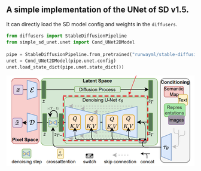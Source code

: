 ## A simple implementation of the UNet of SD v1.5.

It can directly load the SD model config and weights in the `diffusers`.

```python
from diffusers import StableDiffusionPipeline
from simple_sd_unet.unet import Cond_UNet2DModel

pipe = StableDiffusionPipeline.from_pretrained("runwayml/stable-diffusion-v1-5")
unet = Cond_UNet2DModel(pipe.unet.config)
unet.load_state_dict(pipe.unet.state_dict())
```

![](figures/unet.png)